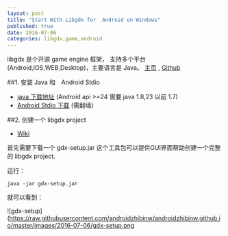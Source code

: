 ```yaml
--- 
layout: post
title: "Start With Libgdx for  Android on Windows"
published: true
date: 2016-07-06
categories: libgdx,game,android
---
```


libgdx 是个开源 game engine 框架， 支持多个平台(Android,IOS,WEB,Desktop)，主要语言是 Java。 [主页][libgdx] , [Github][libgdx-github]

##1. 安装 Java 和　Android Stdio

- [java 下载地址][java-download] (Android api >=24 需要 java 1.8,23 以前 1.7)
- [Android Stdio 下载][android-stdio-download] (需翻墙) 

##2. 创建一个 libgdx project 

- [Wiki][create-libgdx-project]

首先需要下载一个 gdx-setup.jar 这个工具包可以提供GUI界面帮助创建一个完整的 libgdx project.

运行：

    java -jar gdx-setup.jar 

就可以看到：

![gdx-setup](https://raw.githubusercontent.com/androidzhibinw/androidzhibinw.github.io/master/images/2016-07-06/gdx-setup.png



[libgdx]:https://libgdx.badlogicgames.com
[libgdx-github]:https://github.com/libgdx/libgdx
[java-download]:http://www.oracle.com/technetwork/java/javase/downloads/index.html
[android-stdio-download]:https://developer.android.com/studio/index.html?gclid=Cj0KEQjwte27BRCM6vjIidHvnKQBEiQAC4MzrZl8T_5ohKht6iz0xGcHfPUMurj7umhbRCObCJUMeyIaAhGV8P8HAQ
[create-libgdx-project]:https://github.com/libgdx/libgdx/wiki/Project-Setup-Gradle